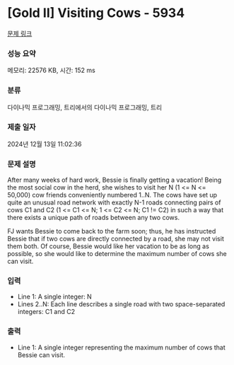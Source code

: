 # [Gold II] Visiting Cows - 5934 

[문제 링크](https://www.acmicpc.net/problem/5934) 

### 성능 요약

메모리: 22576 KB, 시간: 152 ms

### 분류

다이나믹 프로그래밍, 트리에서의 다이나믹 프로그래밍, 트리

### 제출 일자

2024년 12월 13일 11:02:36

### 문제 설명

<p>After many weeks of hard work, Bessie is finally getting a vacation! Being the most social cow in the herd, she wishes to visit her N (1 <= N <= 50,000) cow friends conveniently numbered 1..N. The cows have set up quite an unusual road network with exactly N-1 roads connecting pairs of cows C1 and C2 (1 <= C1 <= N; 1 <= C2 <= N; C1 != C2) in such a way that there exists a unique path of roads between any two cows.</p>

<p>FJ wants Bessie to come back to the farm soon; thus, he has instructed Bessie that if two cows are directly connected by a road, she may not visit them both. Of course, Bessie would like her vacation to be as long as possible, so she would like to determine the maximum number of cows she can visit.</p>

### 입력 

 <ul>
	<li>Line 1: A single integer: N</li>
	<li>Lines 2..N: Each line describes a single road with two space-separated integers: C1 and C2</li>
</ul>

<p> </p>

### 출력 

 <ul>
	<li>Line 1: A single integer representing the maximum number of cows that Bessie can visit.</li>
</ul>

<p> </p>

